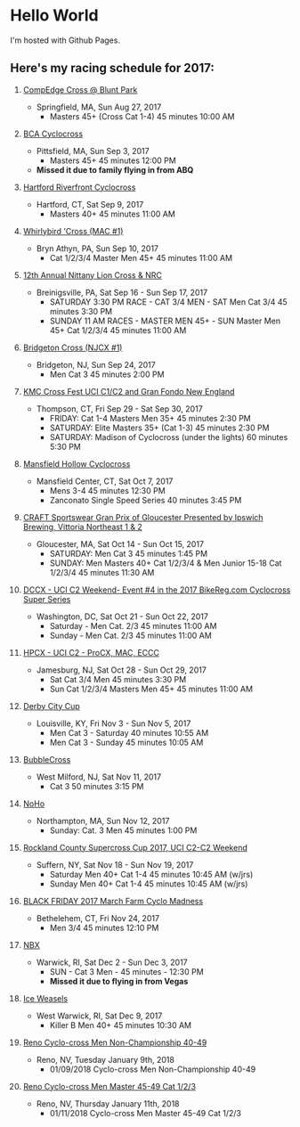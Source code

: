 # Hello World

I'm hosted with Github Pages.

## Here's my racing schedule for 2017:
1. [CompEdge Cross @ Blunt Park](https://www.bikereg.com/35565)
    * Springfield, MA, Sun Aug 27, 2017
        * Masters 45+ (Cross Cat 1-4)	45 minutes	10:00 AM	

1. [BCA Cyclocross](https://www.bikereg.com/35310)
    * Pittsfield, MA, Sun Sep 3, 2017
        * Masters 45+	45 minutes	12:00 PM
    * **Missed it due to family flying in from ABQ**

1. [Hartford Riverfront Cyclocross](https://www.bikereg.com/35718)
    * Hartford, CT, Sat Sep 9, 2017
        * Masters 40+	45 minutes	11:00 AM

1. [Whirlybird 'Cross (MAC #1)](https://www.bikereg.com/34481)
    * Bryn Athyn, PA, Sun Sep 10, 2017
        * Cat 1/2/3/4 Master Men 45+	45 minutes	11:00 AM

1. [12th Annual Nittany Lion Cross & NRC](https://www.bikereg.com/12th-annual-nittany-lion-cross)
    * Breinigsville, PA, Sat Sep 16 - Sun Sep 17, 2017
        * SATURDAY 3:30 PM RACE - CAT 3/4 MEN - SAT Men Cat 3/4	45 minutes	3:30 PM
        * SUNDAY 11 AM RACES - MASTER MEN 45+ - SUN Master Men 45+ Cat 1/2/3/4	45 minutes	11:00 AM
        
1. [Bridgeton Cross (NJCX #1)](https://www.bikereg.com/35655)
    * Bridgeton, NJ, Sun Sep 24, 2017
        * Men Cat 3	45 minutes	2:00 PM

1. [KMC Cross Fest UCI C1/C2 and Gran Fondo New England](https://www.bikereg.com/35789)
    * Thompson, CT, Fri Sep 29 - Sat Sep 30, 2017
        * FRIDAY: Cat 1-4 Masters Men 35+	45 minutes	2:30 PM
        * SATURDAY: Elite Masters 35+ (Cat 1-3)	45 minutes	2:30 PM
        * SATURDAY: Madison of Cyclocross (under the lights)	60 minutes	5:30 PM

1. [Mansfield Hollow Cyclocross](https://www.bikereg.com/35814)
    * Mansfield Center, CT, Sat Oct 7, 2017
        * Mens 3-4	45 minutes	12:30 PM
        * Zanconato Single Speed Series 40 minutes 3:45 PM

1. [CRAFT Sportswear Gran Prix of Gloucester Presented by Ipswich Brewing, Vittoria Northeast 1 & 2](https://www.bikereg.com/35020)
    * Gloucester, MA, Sat Oct 14 - Sun Oct 15, 2017
        * SATURDAY: Men Cat 3	45 minutes	1:45 PM
        * SUNDAY: Men Masters 40+ Cat 1/2/3/4 & Men Junior 15-18 Cat 1/2/3/4	45 minutes	11:30 AM

1. [DCCX - UCI C2 Weekend- Event #4 in the 2017 BikeReg.com Cyclocross Super Series](https://www.bikereg.com/35984)
    * Washington, DC, Sat Oct 21 - Sun Oct 22, 2017
        * Saturday - Men Cat. 2/3	45 minutes	11:00 AM
        * Sunday - Men Cat. 2/3	45 minutes	11:00 AM

1. [HPCX - UCI C2 - ProCX, MAC, ECCC](https://www.bikereg.com/36230)
    * Jamesburg, NJ, Sat Oct 28 - Sun Oct 29, 2017
        * Sat Cat 3/4 Men	45 minutes	3:30 PM
        * Sun Cat 1/2/3/4 Masters Men 45+	45 minutes	11:00 AM

1. [Derby City Cup](http://ovcx.com/races/derby-city-cup/)
    * Louisville, KY, Fri Nov 3 - Sun Nov 5, 2017
        * Men Cat 3 - Saturday	40 minutes	10:55 AM
        * Men Cat 3 - Sunday	45 minutes	10:05 AM

1. [BubbleCross](https://www.bikereg.com/bubblecross)
    * West Milford, NJ, Sat Nov 11, 2017
        * Cat 3	50 minutes	3:15 PM

1. [NoHo](http://www.nohocx.com/registration)
    * Northampton, MA, Sun Nov 12, 2017
        * Sunday: Cat. 3 Men	45 minutes	1:00 PM

1. [Rockland County Supercross Cup 2017, UCI C2-C2 Weekend](https://www.bikereg.com/35976)
    * Suffern, NY, Sat Nov 18 - Sun Nov 19, 2017
        * Saturday Men 40+ Cat 1-4	45 minutes	10:45 AM (w/jrs)
        * Sunday Men 40+ Cat 1-4	45 minutes	10:45 AM (w/jrs)

1. [BLACK FRIDAY 2017 March Farm Cyclo Madness](https://www.bikereg.com/35753)
    * Bethelehem, CT, Fri Nov 24, 2017
        * Men 3/4	45 minutes	12:10 PM

1. [NBX](https://www.bikereg.com/nbx)
    * Warwick, RI, Sat Dec 2 - Sun Dec 3, 2017
        * SUN - Cat 3 Men - 45 minutes  - 12:30 PM
        * **Missed it due to flying in from Vegas**

1. [Ice Weasels](https://www.bikereg.com/dah-weasel)
    * West Warwick, RI, Sat Dec 9, 2017
        * Killer B Men 40+	45 minutes	10:30 AM

1. [Reno Cyclo-cross Men Non-Championship 40-49](https://www.usacycling.org/myusac/index.php?pagename=mypage)
    * Reno, NV, Tuesday January 9th, 2018
        * 01/09/2018 Cyclo-cross Men Non-Championship 40-49

1. [Reno Cyclo-cross Men Master 45-49 Cat 1/2/3](https://www.usacycling.org/myusac/index.php?pagename=mypage)
    * Reno, NV, Thursday January 11th, 2018
        * 01/11/2018 Cyclo-cross Men Master 45-49 Cat 1/2/3
